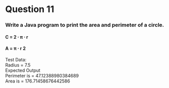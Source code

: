 # Question 11

### Write a Java program to print the area and perimeter of a circle.
#### C = 2 ⋅ π ⋅ r  
#### A = π ⋅ r 2
Test Data:  
Radius = 7.5  
Expected Output  
Perimeter is = 47.12388980384689  
Area is = 176.71458676442586